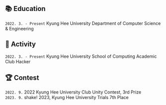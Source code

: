 ## 📚 Education
`2022. 3. - Present` Kyung Hee University Department of Computer Science & Engineering  

## 🌟 Activity
`2022. 3. - Present` Kyung Hee University School of Computing Academic Club Hacker  

## 🏆 Contest
`2022. 9.` 2022 Kyung Hee University Club Unity Contest, 3rd Prize  
`2023. 9.` shake! 2023, Kyung Hee University Trials 7th Place  
